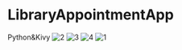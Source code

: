 # LibraryAppointmentApp
 Python&Kivy
![2](https://github.com/oguzozcann/LibraryAppointmentApp/assets/86778862/361940f5-905e-433b-a1f4-29628407628b)
![3](https://github.com/oguzozcann/LibraryAppointmentApp/assets/86778862/26a6efd4-f497-406f-9be5-c253677ce4d9)
![4](https://github.com/oguzozcann/LibraryAppointmentApp/assets/86778862/4ca88c6c-5e51-482e-b52f-7d8849c99723)
![1](https://github.com/oguzozcann/LibraryAppointmentApp/assets/86778862/6c604438-d5ee-444f-a560-de03d3c4612c)
